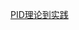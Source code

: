 [PID理论到实践](https://www.bilibili.com/video/BV1B54y1V7hp?p=3&vd_source=4989143aa5589a07b1d5b2115b0f3ba8)
